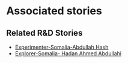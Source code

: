 # Associated stories

<!-- !!DO NOT REMOVE!! start autogenerated hyperlinks -->
## Related R&D Stories
- [Experimenter\-Somalia\-Abdullah Hash ](/stories/?doc=Experimenters_SOM)
- [Explorer\-Somalia\- Hadan Ahmed Abdullahi](/stories/?doc=Explorers_SOM)
<!-- !!DO NOT REMOVE!! end autogenerated hyperlinks -->